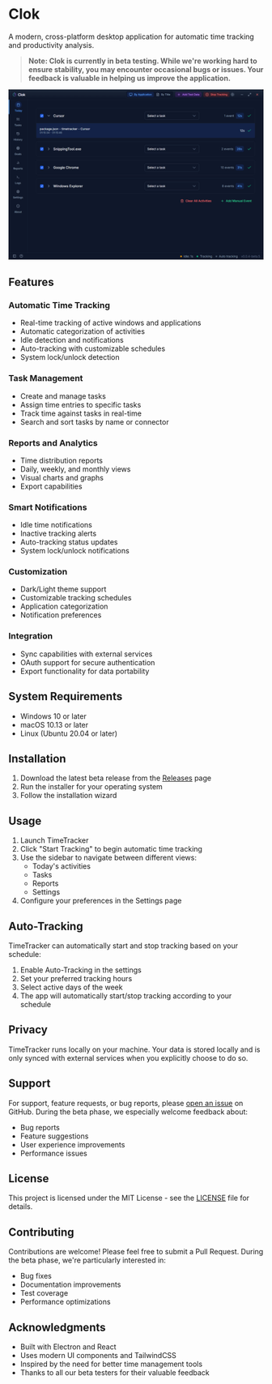 # Clok

A modern, cross-platform desktop application for automatic time tracking and productivity analysis.

> **Note: Clok is currently in beta testing. While we're working hard to ensure stability, you may encounter occasional bugs or issues. Your feedback is valuable in helping us improve the application.**

![TimeTracker Screenshot](screenshot.png)

## Features

### Automatic Time Tracking
- Real-time tracking of active windows and applications
- Automatic categorization of activities
- Idle detection and notifications
- Auto-tracking with customizable schedules
- System lock/unlock detection

### Task Management
- Create and manage tasks
- Assign time entries to specific tasks
- Track time against tasks in real-time
- Search and sort tasks by name or connector

### Reports and Analytics
- Time distribution reports
- Daily, weekly, and monthly views
- Visual charts and graphs
- Export capabilities

### Smart Notifications
- Idle time notifications
- Inactive tracking alerts
- Auto-tracking status updates
- System lock/unlock notifications

### Customization
- Dark/Light theme support
- Customizable tracking schedules
- Application categorization
- Notification preferences

### Integration
- Sync capabilities with external services
- OAuth support for secure authentication
- Export functionality for data portability

## System Requirements

- Windows 10 or later
- macOS 10.13 or later
- Linux (Ubuntu 20.04 or later)

## Installation

1. Download the latest beta release from the [Releases](https://github.com/citosoft/clok/releases) page
2. Run the installer for your operating system
3. Follow the installation wizard

## Usage

1. Launch TimeTracker
2. Click "Start Tracking" to begin automatic time tracking
3. Use the sidebar to navigate between different views:
   - Today's activities
   - Tasks
   - Reports
   - Settings
4. Configure your preferences in the Settings page

## Auto-Tracking

TimeTracker can automatically start and stop tracking based on your schedule:

1. Enable Auto-Tracking in the settings
2. Set your preferred tracking hours
3. Select active days of the week
4. The app will automatically start/stop tracking according to your schedule

## Privacy

TimeTracker runs locally on your machine. Your data is stored locally and is only synced with external services when you explicitly choose to do so.

## Support

For support, feature requests, or bug reports, please [open an issue](https://github.com/citosoft/clok/issues) on GitHub. During the beta phase, we especially welcome feedback about:
- Bug reports
- Feature suggestions
- User experience improvements
- Performance issues

## License

This project is licensed under the MIT License - see the [LICENSE](LICENSE) file for details.

## Contributing

Contributions are welcome! Please feel free to submit a Pull Request. During the beta phase, we're particularly interested in:
- Bug fixes
- Documentation improvements
- Test coverage
- Performance optimizations

## Acknowledgments

- Built with Electron and React
- Uses modern UI components and TailwindCSS
- Inspired by the need for better time management tools
- Thanks to all our beta testers for their valuable feedback 
